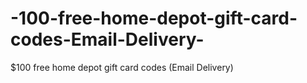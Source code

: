 # -100-free-home-depot-gift-card-codes-Email-Delivery-
$100 free home depot gift card codes (Email Delivery)
